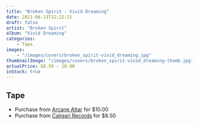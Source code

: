 ```yaml
---
title: "Broken Spirit - Vivid Dreaming"
date: 2021-06-13T12:22:21
draft: false
artist: "Broken Spirit"
album: "Vivid Dreaming"
categories:
    - Tape
images:
    - "/images/covers/broken_spirit-vivid_dreaming.jpg"
thumbnailImage: "/images/covers/broken_spirit-vivid_dreaming-thumb.jpg"
actualPrice: $8.50 - 10.00
inStock: true
---
```


## Tape
* Purchase from [Arcane Altar](https://arcanealtar.bigcartel.com/product/broken-spirit-vivid-dreaming-tape) for $10.00
* Purchase from [Caligari Records](https://caligarirecords.storenvy.com/products/29762206-broken-spirit-vivid-dreaming) for $8.50
